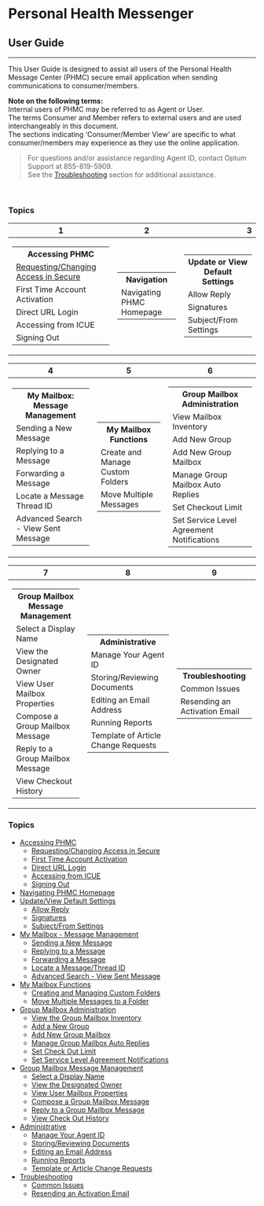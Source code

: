 # Personal Health Messenger  
## User Guide

---

This User Guide is designed to assist all users of the Personal Health Message Center (PHMC) secure email application when sending communications to consumer/members.

**Note on the following terms:** \
Internal users of PHMC may be referred to as Agent or User. \
The terms Consumer and Member refers to external users and are used interchangeably in this document. \
The sections indicating ‘Consumer/Member View’ are specific to what consumer/members may experience as they use the online application.

> For questions and/or assistance regarding Agent ID, contact Optum Support at 855-819-5909. \
See the [Troubleshooting](https://gotopage.com) section for additional assistance. 

&nbsp;

### Topics

|1|2 |3|
|--|:--:|--:|
|<table><tr><th>Accessing PHMC</th></tr><tr><td>[Requesting/Changing Access in Secure](https://github.com/MichelleDelRio/phmc-userguide/blob/main/Accessing-PHMC/Request-or-Change-Access.md)</td></tr><tr><td>First Time Account Activation</td></tr><tr><td>Direct URL Login</td></tr><tr><td>Accessing from ICUE</td></tr><tr><td>Signing  Out</td></tr></table>| <table> <tr><th>Navigation</th></tr><tr><td>Navigating PHMC Homepage</td></tr> </table>| <table> <tr><th>Update or View Default Settings</th></tr><tr><td>Allow Reply</td></tr><tr><td>Signatures</td></tr><tr><td>Subject/From Settings</td></tr></table>|

|4|5 |6|
|--|--|--|
|<table><tr><th>My Mailbox: Message Management</th></tr><tr><td>Sending a New Message</td></tr><tr><td>Replying to a Message</td></tr><tr><td>Forwarding a Message</td></tr><tr><td>Locate a Message Thread ID</td></tr><tr><td>Advanced Search - View Sent Message</td></tr></table>| <table> <tr><th>My Mailbox Functions</th></tr><tr><td>Create and Manage Custom Folders</td></tr><tr><td>Move Multiple Messages</td></tr> </table>| <table> <tr><th>Group Mailbox Administration</th></tr><tr><td>View Mailbox Inventory</td></tr><tr><td>Add New Group</td></tr><tr><td>Add New Group Mailbox</td></tr><tr><td>Manage Group Mailbox Auto Replies</td></tr><tr><td>Set Checkout Limit<tr><td>Set Service Level Agreement Notifications</td></tr></td></tr></table>|

|7|8 |9|
|--|--|--|
|<table><tr><th>Group Mailbox Message Management</th></tr><tr><td>Select a Display Name</td></tr><tr><td>View the Designated Owner</td></tr><tr><td>View User Mailbox Properties</td></tr><tr><td>Compose a Group Mailbox Message</td></tr><tr><td>Reply to a Group Mailbox Message</td></tr><tr><td>View Checkout History</td></tr></table>| <table> <tr><th>Administrative</th></tr><tr><td>Manage Your Agent ID</td></tr><tr><td>Storing/Reviewing Documents</td></tr><tr><td>Editing an Email Address</td></tr><tr><td>Running Reports</td></tr><tr><td>Template of Article Change Requests</td></tr> </table>| <table> <tr><th>Troubleshooting</th></tr><tr><td>Common Issues</td></tr><tr><td>Resending an Activation Email</td></tr></table>|

### Topics
 - [Accessing PHMC](https://gotopage.com)
   - [Requesting/Changing Access in Secure](https://github.com/MichelleDelRio/phmc-userguide/blob/main/Accessing-PHMC/Request-or-Change-Access.md)
   - [First Time Account Activation](https://gotopage.com)
   - [Direct URL Login](https://gotopage.com)
   - [Accessing from ICUE](https://gotopage.com)
   - [Signing Out](https://gotopage.com)
 - [Navigating PHMC Homepage](https://gotopage.com)
 - [Update/View Default Settings](https://gotopage.com)
   - [Allow Reply](https://gotopage.com)
   - [Signatures](https://gotopage.com)
   - [Subject/From Settings](https://gotopage.com)
 - [My Mailbox - Message Management](https://gotopage.com)
   - [Sending a New Message](https://gotopage.com)
   - [Replying to a Message](https://gotopage.com)
   - [Forwarding a Message](https://gotopage.com)
   - [Locate a Message/Thread ID](https://gotopage.com)
   - [Advanced Search - View Sent Message](https://gotopage.com)
 - [My Mailbox Functions](https://gotopage.com)
   - [Creating and Managing Custom Folders](https://gotopage.com)
   - [Move Multiple Messages to a Folder](https://gotopage.com)
 - [Group Mailbox Administration](https://gotopage.com)
   - [View the Group Mailbox Inventory](https://gotopage.com)
   - [Add a New Group](https://gotopage.com)
   - [Add New Group Mailbox](https://gotopage.com)
   - [Manage Group Mailbox Auto Replies](https://gotopage.com)
   - [Set Check Out Limit](https://gotopage.com)
   - [Set Service Level Agreement Notifications](https://gotopage.com)
 - [Group Mailbox Message Management](https://gotopage.com)
   - [Select a Display Name](https://gotopage.com)
   - [View the Designated Owner](https://gotopage.com)
   - [View User Mailbox Properties](https://gotopage.com)
   - [Compose a Group Mailbox Message](https://gotopage.com)
   - [Reply to a Group Mailbox Message](https://gotopage.com)
   - [View Check Out History](https://gotopage.com)
 - [Administrative](https://gotopage.com)
   - [Manage Your Agent ID](https://gotopage.com)
   - [Storing/Reviewing Documents](https://gotopage.com)
   - [Editing an Email Address](https://gotopage.com)
   - [Running Reports](https://gotopage.com)
   - [Template or Article Change Requests](https://gotopage.com)
 - [Troubleshooting](https://gotopage.com)
   - [Common Issues](https://gotopage.com)
   - [Resending an Activation Email](https://gotopage.com)
